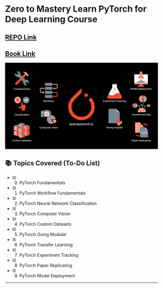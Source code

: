 #  Zero to Mastery Learn PyTorch for Deep Learning Course

## [**REPO Link**](https://github.com/mrdbourke/pytorch-deep-learning/)
## [**Book Link**](https://www.learnpytorch.io/)

![alt text](image.png)

## 📚 Topics Covered (To-Do List)

- [x] 00. PyTorch Fundamentals
- [x] 01. PyTorch Workflow Fundamentals
- [x] 02. PyTorch Neural Network Classification
- [x] 03. PyTorch Computer Vision
- [x] 04. PyTorch Custom Datasets
- [x] 05. PyTorch Going Modular
- [x] 06. PyTorch Transfer Learning
- [x] 07. PyTorch Experiment Tracking
- [x] 08. PyTorch Paper Replicating
- [x] 09. PyTorch Model Deployment

---


